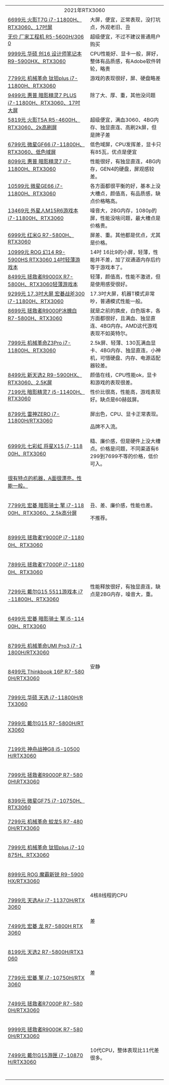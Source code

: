 <table><tr><td valign="top" rowspan="1" colspan="2" style="word-break: break-all;" align="center">2021年RTX3060</td></tr>
  <tr><td valign="top" colspan="1" rowspan="1"><a target="_blank" href="http://mp.weixin.qq.com/s?__biz=MzA5MzcxNjQwNw==&amp;mid=2649889140&amp;idx=1&amp;sn=cce1e0086273b858a068f9ed6bc3e0a5&amp;chksm=885f13acbf289aba4ba6486ba407bf07ee8182be7059b58828bd4eb0b463c39d2fa249e3601d&amp;scene=21#wechat_redirect" textvalue="6699元 火影T7G i7-11800H、RTX3060、17吋屏" linktype="text" imgurl="" imgdata="null" data-itemshowtype="0" tab="innerlink" data-linktype="2" wah-hotarea="click" hasload="1">6699元 火影T7G i7-11800H、RTX3060、17吋屏</a><br></td><td valign="top" colspan="1" rowspan="1" style="word-break: break-all;">大屏，便宜，正常表现，没打坑点，外观老旧、丑<br></td></tr><tr><td valign="top" colspan="1" rowspan="1" style="word-break: break-all;"><a target="_blank" href="http://mp.weixin.qq.com/s?__biz=MzA5MzcxNjQwNw==&amp;mid=2649888928&amp;idx=2&amp;sn=3cb8f4849035cb91527da0525d53e10e&amp;chksm=885f1278bf289b6eb9f05938314d51cfb4f04b2ad71b66e74954ce51b39cc651287846af3cc3&amp;scene=21#wechat_redirect" textvalue="无价 厂家工程机 R5-5600H/3060" linktype="text" imgurl="" imgdata="null" data-itemshowtype="0" tab="innerlink" data-linktype="2" wah-hotarea="click" hasload="1">无价 厂家工程机 R5-5600H/3060</a><br></td><td valign="top" colspan="1" rowspan="1" style="word-break: break-all;">超级便宜，不过不建议普通用户购买<br></td></tr><tr><td valign="top" colspan="1" rowspan="1"><a target="_blank" href="http://mp.weixin.qq.com/s?__biz=MzA5MzcxNjQwNw==&amp;mid=2649888039&amp;idx=1&amp;sn=ccf21cc4b19168ace7f9117d90ee848f&amp;chksm=885f1fffbf2896e9a0fd69c156609c7efba3363827a9eb1f24c140aa9e5c9b746200ec3fc815&amp;scene=21#wechat_redirect" textvalue="9999元 华硕 创16 设计师笔记本 R9-5900HX、RTX3060" linktype="text" imgurl="" imgdata="null" data-itemshowtype="0" tab="innerlink" data-linktype="2" wah-hotarea="click" hasload="1">9999元 华硕 创16 设计师笔记本 R9-5900HX、RTX3060</a><br></td><td valign="top" colspan="1" rowspan="1" style="word-break: break-all;">CPU性能好、显卡一般，屏好，整体有品质感，有Adobe软件转轮，略贵<br></td></tr><tr><td valign="top" colspan="1" rowspan="1"><a target="_blank" href="http://mp.weixin.qq.com/s?__biz=MzA5MzcxNjQwNw==&amp;mid=2649887862&amp;idx=1&amp;sn=f5844847071cebc06c52b07f171f13e0&amp;chksm=885f1eaebf2897b88879345d76d2f8dc6dbbc29263d4cd747dc7d2fa49c1ace6c74adba72bdf&amp;scene=21#wechat_redirect" textvalue="7799元 机械革命 钛钽plus i7-11800H、RTX3060" linktype="text" imgurl="" imgdata="null" data-itemshowtype="0" tab="innerlink" data-linktype="2" wah-hotarea="click" hasload="1">7799元 机械革命 钛钽plus i7-11800H、RTX3060</a><br></td><td valign="top" colspan="1" rowspan="1" style="word-break: break-all;">游戏的表现很好，屏、硬盘略差<br></td></tr><tr><td valign="top" colspan="1" rowspan="1"><a target="_blank" href="http://mp.weixin.qq.com/s?__biz=MzA5MzcxNjQwNw==&amp;mid=2649887689&amp;idx=1&amp;sn=ca93bd0dda8d69a7e7486e0c66af1016&amp;chksm=885f1911bf289007c84e04f51b5d791aea8b5ee600654b244ceb5f0025e3a8ae1096e4ea8666&amp;scene=21#wechat_redirect" textvalue="9499元 惠普 暗影精灵7 PLUS i7-11800H、RTX3060、17吋大屏" linktype="text" imgurl="" imgdata="null" data-itemshowtype="0" tab="innerlink" data-linktype="2" wah-hotarea="click" hasload="1">9499元 惠普 暗影精灵7 PLUS i7-11800H、RTX3060、17吋大屏</a><br></td><td valign="top" colspan="1" rowspan="1" style="word-break: break-all;">除了大、厚、重，其他没问题<br></td></tr><tr><td valign="top" colspan="1" rowspan="1"><a target="_blank" href="http://mp.weixin.qq.com/s?__biz=MzA5MzcxNjQwNw==&amp;mid=2649887590&amp;idx=1&amp;sn=afe6d5be52cdaf0ab7c88bd66ea9746e&amp;chksm=885f19bebf2890a81c136196a9217c0ff46f26cae94eec51b333b41ede9a30c96fcba4bd4e3a&amp;scene=21#wechat_redirect" textvalue="5819元 火影T5A R5-4600H、RTX3060、2k高刷屏" linktype="text" imgurl="" imgdata="null" data-itemshowtype="0" tab="innerlink" data-linktype="2" wah-hotarea="click" hasload="1">5819元 火影T5A R5-4600H、RTX3060、2k高刷屏</a><br></td><td valign="top" colspan="1" rowspan="1" style="word-break: break-all;">超级便宜，满血3060、4BG内存、独显直连、高刷2k屏，但是牌子差<br></td></tr><tr><td valign="top" colspan="1" rowspan="1"><a target="_blank" href="http://mp.weixin.qq.com/s?__biz=MzA5MzcxNjQwNw==&amp;mid=2649886919&amp;idx=1&amp;sn=04d13ab1c7f93c07e091a4795fddfee1&amp;chksm=885f1a1fbf2893090af1806ec644cd2519e3b837817d44fc3aacf862a0861c20093f6f9fc7a8&amp;scene=21#wechat_redirect" data-itemshowtype="0" tab="innerlink" data-linktype="2" wah-hotarea="click" hasload="1">6799元 微星GF66 i7-11800H、RTX3060、低色域屏</a><br></td><td valign="top" colspan="1" rowspan="1" style="word-break: break-all;">低色域屏，CPU发挥差，显卡只有85瓦，优点是便宜<br></td></tr><tr><td valign="top" colspan="1" rowspan="1"><a target="_blank" href="http://mp.weixin.qq.com/s?__biz=MzA5MzcxNjQwNw==&amp;mid=2649886451&amp;idx=1&amp;sn=708be001a77e556e13dfe9b1a44b7fb0&amp;chksm=885f042bbf288d3d66e589e8debdbbcba6662c4c2b3b8a75f1440047b7ebe972457e34ff17b9&amp;scene=21#wechat_redirect" data-itemshowtype="0" tab="innerlink" data-linktype="2" wah-hotarea="click" hasload="1">8099元 惠普 暗影精灵7 i7-11800H、RTX3060</a><br></td><td valign="top" colspan="1" rowspan="1" style="word-break: break-all;">性能很好，有独显直连，4BG内存，GEN4的硬盘，屏观感较差。<br></td></tr><tr><td valign="top" colspan="1" rowspan="1"><a target="_blank" href="http://mp.weixin.qq.com/s?__biz=MzA5MzcxNjQwNw==&amp;mid=2649886318&amp;idx=1&amp;sn=4f2ac861762fe9976b91ded15db3028f&amp;chksm=885f04b6bf288da0f58c08cb3932e741612bd3d28e69f0163e4b8b959a9facbb0a2cff13248c&amp;scene=21#wechat_redirect" data-itemshowtype="0" tab="innerlink" data-linktype="2" wah-hotarea="click" hasload="1">10599元 微星GE66 i7-11800H、RTX3060</a><br></td><td valign="top" colspan="1" rowspan="1" style="word-break: break-all;">各方面都很平衡的好，基本上没大槽点，颜值高，有品质感，缺点价格略高。<br></td></tr><tr><td valign="top" colspan="1" rowspan="1"><a target="_blank" href="http://mp.weixin.qq.com/s?__biz=MzA5MzcxNjQwNw==&amp;mid=2649886261&amp;idx=1&amp;sn=0a6c6ecb735cc344bcb088ab73c4a935&amp;chksm=885f04edbf288dfb70f3bb53ee028244151033ea6cf294347c8254675a477e38a7864dfe115d&amp;scene=21#wechat_redirect" data-itemshowtype="0" tab="innerlink" data-linktype="2" wah-hotarea="click" hasload="1">13469元 外星人M15R6游戏本 i7-11800H、RTX3060</a><br></td><td valign="top" colspan="1" rowspan="1" style="word-break: break-all;">噪音大，2BG内存，1080p的屏，性能没啥问题，最大槽点是价格贵。<br></td></tr><tr><td valign="top" colspan="1" rowspan="1"><a target="_blank" href="http://mp.weixin.qq.com/s?__biz=MzA5MzcxNjQwNw==&amp;mid=2649886071&amp;idx=1&amp;sn=165390bd8bde7fddb86286648cc15a9f&amp;chksm=885f07afbf288eb9f450f290360a54430eced3c5069798ab4db0d1524f9b181bb3a08c9430f7&amp;scene=21#wechat_redirect" data-itemshowtype="0" tab="innerlink" data-linktype="2" wah-hotarea="click" hasload="1">6999元 红米G R7-5800H、RTX3060</a><br></td><td valign="top" colspan="1" rowspan="1" style="word-break: break-all;">屏差、重。其他都是优点，尤其是价格。<br></td></tr><tr><td valign="top" colspan="1" rowspan="1"><a target="_blank" href="http://mp.weixin.qq.com/s?__biz=MzA5MzcxNjQwNw==&amp;mid=2649885675&amp;idx=1&amp;sn=69dc44ec1bcae019826f385bee379d37&amp;chksm=885f0133bf2888251ef0477c88b3f3d2c4eb39a48b8c1fdc99e230abe322a923626be0aaa39a&amp;scene=21#wechat_redirect" data-itemshowtype="0" tab="innerlink" data-linktype="2" wah-hotarea="click" hasload="1">10999元 ROG 幻14 R9-5900HS RTX3060 14吋轻薄游戏本</a><br></td><td valign="top" colspan="1" rowspan="1" style="word-break: break-all;">14吋 16比9的小屏，轻薄，性能并不差，加了双通道内存后约等于游戏本了。<br></td></tr><tr><td valign="top" colspan="1" rowspan="1"><a target="_blank" href="http://mp.weixin.qq.com/s?__biz=MzA5MzcxNjQwNw==&amp;mid=2649884969&amp;idx=1&amp;sn=ce534a80e294b7ebdb0ac5f6f54fb3ab&amp;chksm=885f03f1bf288ae730b8046a0ffef4cd09f20f97848032df8f8d7debb40f17189fd46c901701&amp;scene=21#wechat_redirect" data-itemshowtype="0" tab="innerlink" data-linktype="2" wah-hotarea="click" hasload="1">8499元 拯救者R9000X R7-5800H、RTX3060轻薄游戏本</a><br></td><td valign="top" colspan="1" rowspan="1" style="word-break: break-all;">轻薄，颜值高，性能不激进，但是使用感受很好。<br></td></tr><tr><td valign="top" colspan="1" rowspan="1"><a target="_blank" href="http://mp.weixin.qq.com/s?__biz=MzA5MzcxNjQwNw==&amp;mid=2649885575&amp;idx=1&amp;sn=2f8acb300bb97178a3c400cd3b57b39a&amp;chksm=885f015fbf2888499d4c0b9aa589271c2933a5008b1c7d8d4c877ef8dc0767e127c78494b906&amp;scene=21#wechat_redirect" data-itemshowtype="0" tab="innerlink" data-linktype="2" wah-hotarea="click" hasload="1">9299元 17.3吋大屏 宏碁战斧300 i7-11800H、RTX3060</a><br></td><td valign="top" colspan="1" rowspan="1" style="word-break: break-all;">17.3吋大屏，机器T模式非常吵，普通模式性能一般。<br></td></tr><tr><td valign="top" colspan="1" rowspan="1"><a target="_blank" href="http://mp.weixin.qq.com/s?__biz=MzA5MzcxNjQwNw==&amp;mid=2649885378&amp;idx=1&amp;sn=7aaa3875a21b5028983f290925be976c&amp;chksm=885f001abf28890c327cec6d83ce170a6bf443738d3c72dea8f5f4257026b8e48da865a7504f&amp;scene=21#wechat_redirect" data-itemshowtype="0" tab="innerlink" data-linktype="2" wah-hotarea="click" hasload="1">8699元 拯救者R9000P冰魄白 R7-5800H、RTX3060</a><br></td><td valign="top" colspan="1" rowspan="1" style="word-break: break-all;">就是之前的换皮，白色版本，各方面都很好，且满血、独显直连、4BG内存。AMD这代游戏表现不如英特尔。<br></td></tr><tr><td valign="top" colspan="1" rowspan="1"><a target="_blank" href="http://mp.weixin.qq.com/s?__biz=MzA5MzcxNjQwNw==&amp;mid=2649885287&amp;idx=1&amp;sn=7ac57aec0f7ae710750060a700a3de34&amp;chksm=885f00bfbf2889a917536050a0357303e52c86d91b5734f81d6739fd8b8e4fcdc08b5d897aed&amp;scene=21#wechat_redirect" data-itemshowtype="0" tab="innerlink" data-linktype="2" wah-hotarea="click" hasload="1">7999元 机械革命Z3Pro i7-11800H、RTX3060</a><br></td><td valign="top" colspan="1" rowspan="1" style="word-break: break-all;">2.5k屏、轻薄、130瓦满血显卡、4BG内存、独显直连，小神机，可惜硬盘、内存、电源适配器较差。<br></td></tr><tr><td valign="top" colspan="1" rowspan="1"><a target="_blank" href="http://mp.weixin.qq.com/s?__biz=MzA5MzcxNjQwNw==&amp;mid=2649885243&amp;idx=1&amp;sn=83b03b87c674026f06dd66de2566f68b&amp;chksm=885f00e3bf2889f500fbd781bedbe2c1b2fcbc4240305ad86f9ac57d70d0acaea0f22b6596bc&amp;scene=21#wechat_redirect" data-itemshowtype="0" tab="innerlink" data-linktype="2" wah-hotarea="click" hasload="1">8499元 新天选2 R9-5900HX、RTX3060、2.5K屏</a><br></td><td valign="top" colspan="1" rowspan="1" style="word-break: break-all;">颜值在线，CPU性能ok，显卡和游戏的表现很差。<br></td></tr><tr><td valign="top" colspan="1" rowspan="1" style="word-break: break-all;"><a target="_blank" href="http://mp.weixin.qq.com/s?__biz=MzA5MzcxNjQwNw==&amp;mid=2649885091&amp;idx=1&amp;sn=79ab79196ed4ea2d98e3fb5d1d46e2b2&amp;chksm=885f037bbf288a6de4e7a2ad23a20b943a2390088dd6020cd68f84d7fb325b62841356a9d89e&amp;scene=21#wechat_redirect" data-itemshowtype="0" tab="innerlink" data-linktype="2" wah-hotarea="click" hasload="1">7199元 暗影精灵7 i5-11400H、RTX3060</a><br></td><td valign="top" colspan="1" rowspan="1" style="word-break: break-all;">性价比很高，性能高，游戏表现好。缺点是60赫兹屏。<br></td></tr><tr><td valign="top" colspan="1" rowspan="1"><p><a target="_blank" href="http://mp.weixin.qq.com/s?__biz=MzA5MzcxNjQwNw==&amp;mid=2649884629&amp;idx=1&amp;sn=d04739fc10870762723ece46a7fe9b15&amp;chksm=885f0d0dbf28841b96fa85b839052018acebaecb91713fefcdf09312cf87551719ae9aaeda8c&amp;scene=21#wechat_redirect" data-itemshowtype="0" tab="innerlink" data-linktype="2" wah-hotarea="click" hasload="1">8799元 雷神ZERO i7-11800H/RTX3060</a></p></td><td valign="top" colspan="1" rowspan="1" style="word-break: break-all;"><p>屏出色，CPU、显卡正常表现。</p><p>品牌不入流。</p></td></tr><tr><td valign="top" colspan="1" rowspan="1" style="word-break: break-all;"><p><a target="_blank" href="http://mp.weixin.qq.com/s?__biz=MzA5MzcxNjQwNw==&amp;mid=2649884389&amp;idx=1&amp;sn=d217e80d134520c9e62527589382bab7&amp;chksm=885f0c3dbf28852bd70bcd3f902ef3e05fcdd7ad69a137c19cbed168e7c655ad39f394616e6c&amp;scene=21#wechat_redirect" data-itemshowtype="0" tab="innerlink" data-linktype="2" wah-hotarea="click" hasload="1">6999元 七彩虹 将星X15 i7-11800H、RTX3060</a></p></td><td valign="top" colspan="1" rowspan="1" style="word-break: break-all;">糙、廉价感，但是硬件上没大槽点。价格是问题，不同渠道有6299到7699不等的价格，低价可入。<br></td></tr><tr><td valign="top" colspan="1" rowspan="1" style="word-break: break-all;"><p><a target="_blank" href="http://mp.weixin.qq.com/s?__biz=MzA5MzcxNjQwNw==&amp;mid=2649884193&amp;idx=1&amp;sn=23f70ee4e0e3cab27faea363d8a4cebc&amp;chksm=885f0cf9bf2885ef59168e20f77804a4878180edfa448814935dc958e06512f9134d57691de4&amp;scene=21#wechat_redirect" textvalue="10999元 ROG 幻16 i7-11800H、RTX3060</a></p></td><td valign="top" colspan="1" rowspan="1" style="word-break: break-all;">很有特点的机器，A面很漂亮，性能一般。<br></td></tr><tr><td valign="top" colspan="1" rowspan="1" style="word-break: break-all;"><p><a target="_blank" href="http://mp.weixin.qq.com/s?__biz=MzA5MzcxNjQwNw==&amp;mid=2649883736&amp;idx=1&amp;sn=c348378ad0e357733308972accc4a87c&amp;chksm=885f0e80bf288796e6a3ee1038a8c2a7b6622dfe584a28ea1288acf890034f582d46aa637f96&amp;scene=21#wechat_redirect" data-itemshowtype="0" tab="innerlink" data-linktype="2" wah-hotarea="click" hasload="1">7799元 宏碁 暗影骑士 擎 i7-11800H、RTX3060、2.5k高分屏</a></p></td><td valign="top" colspan="1" rowspan="1" style="word-break: break-all;"><p>丑、差、廉价感，性能也差。</p><p>不推荐。</p></td></tr><tr><td valign="top" colspan="1" rowspan="1" style="word-break: break-all;"><p><a target="_blank" href="http://mp.weixin.qq.com/s?__biz=MzA5MzcxNjQwNw==&amp;mid=2649883494&amp;idx=1&amp;sn=50b8db8f6b9dc2679bd2da473b176858&amp;chksm=885f09bebf2880a8d8b85bb48446b8c666d47c65667c34e652abf5ec06205a456cb072c3e607&amp;scene=21#wechat_redirect" data-itemshowtype="0" tab="innerlink" data-linktype="2" wah-hotarea="click" hasload="1">8999元 拯救者Y9000P i7-11800H、RTX3060</a></p></td><td valign="top" colspan="1" rowspan="1" style="word-break: break-all;"><br></td></tr><tr><td valign="top" colspan="1" rowspan="1" style="word-break: break-all;"><p><a target="_blank" href="http://mp.weixin.qq.com/s?__biz=MzA5MzcxNjQwNw==&amp;mid=2649883242&amp;idx=1&amp;sn=4382677fc282750cbd7e882794446431&amp;chksm=885f08b2bf2881a471bb29046504dfef60a599121acf0a07c9885be73ae86f97af35a30ad47d&amp;scene=21#wechat_redirect" data-itemshowtype="0" tab="innerlink" data-linktype="2" wah-hotarea="click" hasload="1">7899元 拯救者Y7000P i7-11800H、RTX3060</a></p></td><td valign="top" colspan="1" rowspan="1" style="word-break: break-all;"><br></td></tr><tr><td valign="top" colspan="1" rowspan="1" style="word-break: break-all;"><p><a target="_blank" href="http://mp.weixin.qq.com/s?__biz=MzA5MzcxNjQwNw==&amp;mid=2649883201&amp;idx=1&amp;sn=bef4c30048ebf63ba009a6e9e4021950&amp;chksm=885f0899bf28818f3ceef673c6e056c921aaa5156a1658987de6f52d5dae396ce1a595a7203a&amp;scene=21#wechat_redirect" data-itemshowtype="0" tab="innerlink" data-linktype="2" wah-hotarea="click" hasload="1">7299元 戴尔G15 5511游戏本 i7-11800H、RTX3060</a></p></td><td valign="top" colspan="1" rowspan="1" style="word-break: break-all;">性能释放很好，有独显直连，缺点是2BG内存，噪音大，重。</td></tr><tr><td width="268" valign="top" style="word-break: break-all;"><p><a target="_blank" href="http://mp.weixin.qq.com/s?__biz=MzA5MzcxNjQwNw==&amp;mid=2649882982&amp;idx=1&amp;sn=d1faa7735e26eb805559340d416bc3f0&amp;chksm=885f0bbebf2882a8a5a2f8eaca3189a27dcd4488e5c10ef1197d388a0a54a4982fa800a643a7&amp;scene=21#wechat_redirect" data-itemshowtype="0" tab="innerlink" data-linktype="2" style="white-space: normal;" wah-hotarea="click" hasload="1">6499元 宏碁 暗影骑士 擎 i5-11400H、RTX3060</a></p></td><td width="268" valign="top" style="word-break: break-all;"><br></td></tr><tr><td width="268" valign="top" style="word-break: break-all;"><p><a target="_blank" href="http://mp.weixin.qq.com/s?__biz=MzA5MzcxNjQwNw==&amp;mid=2649882524&amp;idx=1&amp;sn=596a63921eb611d62ef050741afc5c19&amp;chksm=885cf544bf2b7c5290492bed15256f2086470b73f3766193b666e656a48773862278669a01c3&amp;scene=21#wechat_redirect" data-itemshowtype="0" tab="innerlink" data-linktype="2" style="white-space: normal;" wah-hotarea="click" hasload="1">8799元 机械革命UMI Pro3 i7-11800H/RTX3060</a></p></td><td width="268" valign="top" style="word-break: break-all;"><br></td></tr><tr><td width="268" valign="top" style="word-break: break-all;"><p><a target="_blank" href="http://mp.weixin.qq.com/s?__biz=MzA5MzcxNjQwNw==&amp;mid=2649882421&amp;idx=1&amp;sn=1ab889f25fa3b099bbc040830d04c398&amp;chksm=885cf5edbf2b7cfbea23b1789538b5748909d438fd62e201697892498a9acb86afb0bdd73be5&amp;scene=21#wechat_redirect" data-itemshowtype="0" tab="innerlink" data-linktype="2" style="white-space: normal;" wah-hotarea="click" hasload="1">8499元 Thinkbook 16P R7-5800H/RTX3060</a></p></td><td width="268" valign="top" style="word-break: break-all;">安静<br></td></tr><tr><td width="268" valign="top" style="word-break: break-all;"><p><a target="_blank" href="http://mp.weixin.qq.com/s?__biz=MzA5MzcxNjQwNw==&amp;mid=2649882144&amp;idx=1&amp;sn=83a8beca8ceda9fe2d1ceec66bd4bb1b&amp;chksm=885cf4f8bf2b7deeae3b44d94e9ca902803a87cd89aa563e4af6e9ce7953c98de6eb81374ba8&amp;scene=21#wechat_redirect" data-itemshowtype="0" tab="innerlink" data-linktype="2" style="white-space: normal;" wah-hotarea="click" hasload="1">7999元&nbsp;华硕 天选 i7-11800H/RTX3060</a></p></td><td width="268" valign="top" style="word-break: break-all;"><br></td></tr><tr><td width="268" valign="top" style="word-break: break-all;"><p style="white-space: normal;"><a target="_blank" href="http://mp.weixin.qq.com/s?__biz=MzA5MzcxNjQwNw==&amp;mid=2649881492&amp;idx=1&amp;sn=d3031af6f9e617da60c315324384034f&amp;chksm=885cf14cbf2b785a83d7f2a43ddf28a39204713cd3eedf15786456e070992cfc9b0c1b8a0611&amp;scene=21#wechat_redirect" data-itemshowtype="0" tab="innerlink" data-linktype="2" wah-hotarea="click" hasload="1">7999元 戴尔G15 R7-5800H/RTX3060</a></p></td><td width="268" valign="top" style="word-break: break-all;"><br></td></tr><tr><td width="268" valign="top" style="word-break: break-all;"><p style="white-space: normal;"><a target="_blank" href="http://mp.weixin.qq.com/s?__biz=MzA5MzcxNjQwNw==&amp;mid=2649878496&amp;idx=1&amp;sn=d4b099f5544239ab5459228d0d85e461&amp;chksm=885ce538bf2b6c2e794a032c92931a8cf0e96b765645f716613574ab58f3e1ede4371a69eed2&amp;scene=21#wechat_redirect" data-itemshowtype="0" tab="innerlink" data-linktype="2" wah-hotarea="click" hasload="1">7199元 神舟战神G8 i5-10500H/RTX3060</a></p></td><td width="268" valign="top" style="word-break: break-all;"><br></td></tr><tr><td valign="top" colspan="1" rowspan="1" style="word-break: break-all;"><p><a target="_blank" href="http://mp.weixin.qq.com/s?__biz=MzA5MzcxNjQwNw==&amp;mid=2649881450&amp;idx=1&amp;sn=236bfbc4eb1d56349d2105651d0fbcb3&amp;chksm=885cf1b2bf2b78a43a9896bbdb7e8a74578e2a832f10abd1a4c248f6e2e57f7a1c77c6606f55&amp;scene=21#wechat_redirect" data-itemshowtype="0" tab="innerlink" data-linktype="2" style="white-space: normal;" wah-hotarea="click" hasload="1">7999元 拯救者R9000P R7-5800H\RTX3060</a></p></td><td valign="top" colspan="1" rowspan="1" style="word-break: break-all;"><br></td></tr><tr><td valign="top" colspan="1" rowspan="1" style="word-break: break-all;"><p style="white-space: normal;"><a target="_blank" href="http://mp.weixin.qq.com/s?__biz=MzA5MzcxNjQwNw==&amp;mid=2649878954&amp;idx=1&amp;sn=f87a8e53629f3270f352c0d4c526a596&amp;chksm=885cfb72bf2b7264bffe38d79a81967f4fbbe2812b6f65b4150f95686265cddb0cb9da0e8a60&amp;scene=21#wechat_redirect" data-itemshowtype="0" tab="innerlink" data-linktype="2" wah-hotarea="click" hasload="1">8399元 微星GF75 i7-10750H、RTX3060</a></p></td><td valign="top" colspan="1" rowspan="1" style="word-break: break-all;"><br></td></tr><tr><td valign="top" colspan="1" rowspan="1" style="word-break: break-all;"><a target="_blank" href="http://mp.weixin.qq.com/s?__biz=MzA5MzcxNjQwNw==&amp;mid=2649879071&amp;idx=1&amp;sn=3f5cb784f99e5faf954e1e9383650db0&amp;chksm=885cf8c7bf2b71d1bbdee30e90f35be59b6859aafc1e17c08a8d569fb203e8c61891e9949d28&amp;scene=21#wechat_redirect" data-itemshowtype="0" tab="innerlink" data-linktype="2" wah-hotarea="click" hasload="1">7299元 机械革命 蛟龙5 R7-4800H/RTX3060</a></p></td><td valign="top" colspan="1" rowspan="1" style="word-break: break-all;"><br></td></tr><tr><td valign="top" colspan="1" rowspan="1" style="word-break: break-all;"><p><a target="_blank" href="http://mp.weixin.qq.com/s?__biz=MzA5MzcxNjQwNw==&amp;mid=2649879177&amp;idx=1&amp;sn=0c74dd17c5e5937a1cb64a4dc037fbd7&amp;chksm=885cf851bf2b7147ea48bf297b3965393877652d4caba6e4f03bc739fbe8263a036e4c2d5fe0&amp;scene=21#wechat_redirect" data-itemshowtype="0" tab="innerlink" data-linktype="2" wah-hotarea="click" hasload="1">7999元 机械革命 钛钽plus i7-10875H、RTX3060</a></p></td><td valign="top" colspan="1" rowspan="1" style="word-break: break-all;"><br></td></tr><tr><td valign="top" colspan="1" rowspan="1" style="word-break: break-all;"><p style="white-space: normal;"><a target="_blank" href="http://mp.weixin.qq.com/s?__biz=MzA5MzcxNjQwNw==&amp;mid=2649879582&amp;idx=1&amp;sn=9fb962bcf372eced4da2b1f2b7553630&amp;chksm=885cfec6bf2b77d0b5b32bd18e9458b8d9a0fe8cd7adc0ac07ca8a546644cc9304a45e75949b&amp;scene=21#wechat_redirect" data-itemshowtype="0" tab="innerlink" data-linktype="2" wah-hotarea="click" hasload="1">8999元 ROG 魔霸新锐 R9-5900HX/RTX3060</a></p></td><td valign="top" colspan="1" rowspan="1" style="word-break: break-all;"><br></td></tr><tr><td valign="top" colspan="1" rowspan="1" style="word-break: break-all;"><p><a target="_blank" href="http://mp.weixin.qq.com/s?__biz=MzA5MzcxNjQwNw==&amp;mid=2649879658&amp;idx=1&amp;sn=cd71920b4c3fcbfde3a19b6411dd71f5&amp;chksm=885cfeb2bf2b77a40e8983c41dddf72c206f9cdaa691c507249beb2a26d6efd31df28116c16a&amp;scene=21#wechat_redirect" data-itemshowtype="0" tab="innerlink" data-linktype="2" wah-hotarea="click" hasload="1">7999元 天选Air i7-11370H/RTX3060</a></p></td><td valign="top" colspan="1" rowspan="1" style="word-break: break-all;">4核8线程的CPU<br></td></tr><tr><td valign="top" colspan="1" rowspan="1" style="word-break: break-all;"><p style="white-space: normal;"><a target="_blank" href="http://mp.weixin.qq.com/s?__biz=MzA5MzcxNjQwNw==&amp;mid=2649879798&amp;idx=1&amp;sn=8d4d8506da59c8aefb95ae214d10b19f&amp;chksm=885cfe2ebf2b7738f4982f45544356a79356349c130097cb4a9aee13b6118409466c4f866f9c&amp;scene=21#wechat_redirect" data-itemshowtype="0" tab="innerlink" data-linktype="2" wah-hotarea="click" hasload="1">7499元 宏碁 龙 R7-5800H RTX3060</a></p></td><td valign="top" colspan="1" rowspan="1" style="word-break: break-all;">差<br></td></tr><tr><td valign="top" colspan="1" rowspan="1" style="word-break: break-all;"><p style="white-space: normal;"><a target="_blank" href="http://mp.weixin.qq.com/s?__biz=MzA5MzcxNjQwNw==&amp;mid=2649879935&amp;idx=1&amp;sn=8f5c3416e2d2f25498dbb6d9f206a796&amp;chksm=885cffa7bf2b76b17dafbbb345aaac7a01e0d5e03dd3bc991aee534b128d7d859597f99c1885&amp;scene=21#wechat_redirect" data-itemshowtype="0" tab="innerlink" data-linktype="2" wah-hotarea="click" hasload="1">8199元 天选2 R7-5800H/RTX3060</a></p></td><td valign="top" colspan="1" rowspan="1" style="word-break: break-all;"><br></td></tr><tr><td valign="top" colspan="1" rowspan="1" style="word-break: break-all;"><p style="white-space: normal;"><a target="_blank" href="http://mp.weixin.qq.com/s?__biz=MzA5MzcxNjQwNw==&amp;mid=2649880056&amp;idx=1&amp;sn=f0502a802ac07ad0e1fe3662a3e29889&amp;chksm=885cff20bf2b763645b83d5d5696244564d7b8c9390a20f0d64d51cff89800dcc60802ba2530&amp;scene=21#wechat_redirect" data-itemshowtype="0" tab="innerlink" data-linktype="2" wah-hotarea="click" hasload="1">7799元 宏碁 擎 i7-10750H/RTX3060</a></p></td><td valign="top" colspan="1" rowspan="1" style="word-break: break-all;">差<br></td></tr><tr><td valign="top" colspan="1" rowspan="1" style="word-break: break-all;"><p style="white-space: normal;"><a target="_blank" href="http://mp.weixin.qq.com/s?__biz=MzA5MzcxNjQwNw==&amp;mid=2649880826&amp;idx=1&amp;sn=7d025cbe22657932492c912849018924&amp;chksm=885cf222bf2b7b349338051a639846d1a1e30e187fc357637c5969bb9c95c9817448058fde70&amp;scene=21#wechat_redirect" data-itemshowtype="0" tab="innerlink" data-linktype="2" wah-hotarea="click" hasload="1">7499元 拯救者R7000P R7-5800H/RTX3060</a></p></td><td valign="top" colspan="1" rowspan="1" style="word-break: break-all;"><br></td></tr><tr><td valign="top" colspan="1" rowspan="1" style="word-break: break-all;"><p><a target="_blank" href="http://mp.weixin.qq.com/s?__biz=MzA5MzcxNjQwNw==&amp;mid=2649881159&amp;idx=1&amp;sn=866d638cdcb4e50bde1de98cd5d1b938&amp;chksm=885cf09fbf2b7989963486d03cddac83294c41541633c4a65751ca400f6de266f5180729fa5a&amp;scene=21#wechat_redirect" data-itemshowtype="0" tab="innerlink" data-linktype="2" style="white-space: normal;" wah-hotarea="click" hasload="1">9999元 拯救者R9000K R7-5800H/RTX3060</a></p></td><td valign="top" colspan="1" rowspan="1" style="word-break: break-all;"><br></td></tr><tr><td valign="top" colspan="1" rowspan="1" style="word-break: break-all;"><p><a target="_blank" href="http://mp.weixin.qq.com/s?__biz=MzA5MzcxNjQwNw==&amp;mid=2649881042&amp;idx=1&amp;sn=8bb380f0a1d5e00c4af58d74e13ad9a0&amp;chksm=885cf30abf2b7a1c7d9a88329a698e9c82f0feaed6ab9c85a3a0cd5058d252da54c76b9403b9&amp;scene=21#wechat_redirect" data-itemshowtype="0" tab="innerlink" data-linktype="2" style="white-space: normal;" wah-hotarea="click" hasload="1">7499元 戴尔G15游匣 i7-10870H/RTX3060</a></p></td><td valign="top" colspan="1" rowspan="1" style="word-break: break-all;">10代CPU，整体表现比11代差很多。<br></td></tr><tr><td valign="top" colspan="1" rowspan="1" style="word-break: break-all;"><br></td><td valign="top" colspan="1" rowspan="1"><br></td></tr>
</table>
